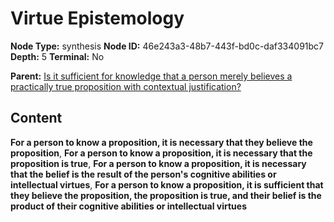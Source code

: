 # Virtue Epistemology

**Node Type:** synthesis
**Node ID:** 46e243a3-48b7-443f-bd0c-daf334091bc7
**Depth:** 5
**Terminal:** No

**Parent:** [Is it sufficient for knowledge that a person merely believes a practically true proposition with contextual justification?](is-it-sufficient-for-knowledge-that-a-person-merely-believes-a-practically-true-proposition-with-contextual-justification-antithesis-a2c46733-8d65-4d9d-92e8-0d7770d1c5b8.md)

## Content

**For a person to know a proposition, it is necessary that they believe the proposition**, **For a person to know a proposition, it is necessary that the proposition is true**, **For a person to know a proposition, it is necessary that the belief is the result of the person's cognitive abilities or intellectual virtues**, **For a person to know a proposition, it is sufficient that they believe the proposition, the proposition is true, and their belief is the product of their cognitive abilities or intellectual virtues**
